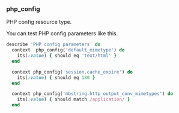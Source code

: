 ### <a name="php_config">php_config</a>

PHP config resource type.

You can test PHP config parameters like this.

```ruby
describe 'PHP config parameters' do
  context  php_config('default_mimetype') do
    its(:value) { should eq 'text/html' }
  end

  context php_config('session.cache_expire') do
    its(:value) { should eq 180 }
  end

  context php_config('mbstring.http_output_conv_mimetypes') do
    its(:value) { should match /application/ }
  end
```
